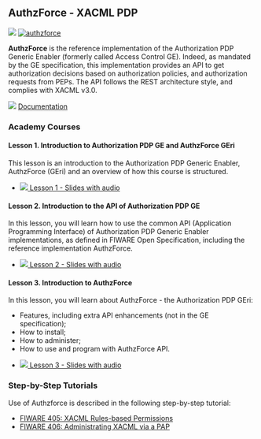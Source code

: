 <hr class="security" style="display:none"/>
<h2> AuthzForce - XACML PDP</h2>

[![](https://nexus.lab.fiware.org/repository/raw/public/badges/chapters/security.svg)](https://github.com/FIWARE/catalogue/blob/master/security/README.md)
[![authzforce](https://img.shields.io/badge/tag-authzforce-orange.svg?logo=stackoverflow)](https://stackoverflow.com/questions/tagged/authzforce)

**AuthzForce** is the reference implementation of the Authorization PDP Generic Enabler (formerly called Access Control
GE). Indeed, as mandated by the GE specification, this implementation provides an API to get authorization decisions
based on authorization policies, and authorization requests from PEPs. The API follows the REST architecture style, and
complies with XACML v3.0.

![](https://fiware-ops.github.io/docs.academy/img/books.png) [Documentation](https://authzforce-ce-fiware.rtfd.io/)

<h3>Academy Courses</h3>

<h4>Lesson 1. Introduction to Authorization PDP GE and AuthzForce GEri</h4>

This lesson is an introduction to the Authorization PDP Generic Enabler, AuthzForce (GEri) and an overview of how this
course is structured.

-   <a href="https://fiware-ops.github.io/docs.academy/authzforce/authzforce1.pptx">![](https://fiware-ops.github.io/docs.academy/img/doc.svg)
    Lesson 1 - Slides with audio</a>

<h4>Lesson 2. Introduction to the API of Authorization PDP GE</h4>

In this lesson, you will learn how to use the common API (Application Programming Interface) of Authorization PDP
Generic Enabler implementations, as defined in FIWARE Open Specification, including the reference implementation
AuthzForce.

-   <a href="https://fiware-ops.github.io/docs.academy/authzforce/authzforce2.pptx">![](https://fiware-ops.github.io/docs.academy/img/doc.svg)
    Lesson 2 - Slides with audio</a>

<h4>Lesson 3. Introduction to AuthzForce</h4>

In this lesson, you will learn about AuthzForce - the Authorization PDP GEri:

-   Features, including extra API enhancements (not in the GE specification);
-   How to install;
-   How to administer;
-   How to use and program with AuthzForce API.

<span/>

-   <a href="https://fiware-ops.github.io/docs.academy/authzforce/authzforce3.pptx">![](https://fiware-ops.github.io/docs.academy/img/doc.svg)
    Lesson 3 - Slides with audio</a>

<h3>Step-by-Step Tutorials</h3>

Use of Authzforce is described in the following step-by-step tutorial:

-   [FIWARE 405: XACML Rules-based Permissions](https://fiware-tutorials.readthedocs.io/en/latest/xacml-access-rules)
-   [FIWARE 406: Administrating XACML via a PAP](https://fiware-tutorials.readthedocs.io/en/latest/administrating-xacml)
